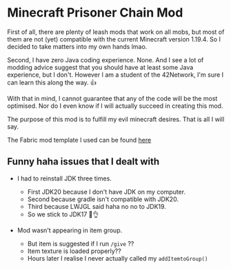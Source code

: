 # Minecraft Prisoner Chain Mod

First of all, there are plenty of leash mods that work on all mobs, but most of them are not (yet) compatible with the current Minecraft version 1.19.4. So I decided to take matters into my own hands lmao.

Second, I have zero Java coding experience. None. And I see a lot of modding advice suggest that you should have at least some Java experience, but I don't. However I am a student of the 42Network, I'm sure I can learn this along the way. :thumbsup:

With that in mind, I cannot guarantee that any of the code will be the most optimised. Nor do I even know if I will actually succeed in creating this mod.

The purpose of this mod is to fulfill my evil minecraft desires. That is all I will say.

The Fabric mod template I used can be found [here](https://github.com/FabricMC/fabric-example-mod)

## Funny haha issues that I dealt with

* I had to reinstall JDK three times.
	* First JDK20 because I don't have JDK on my computer.
	* Second because gradle isn't compatible with JDK20.
	* Third because LWJGL said haha no no to JDK19.
	* So we stick to JDK17 :smiling_face_with_tear::ok_hand:

* Mod wasn't appearing in item group.
	* But item is suggested if I run ```/give``` ??
	* Item texture is loaded properly??
	* Hours later I realise I never actually called my ```addItemtoGroup()``` 